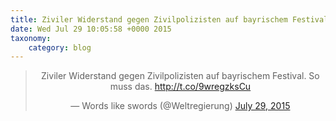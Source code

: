```yaml
---
title: Ziviler Widerstand gegen Zivilpolizisten auf bayrischem Festival. So muss das. http://t.co/9wregzksCu
date: Wed Jul 29 10:05:58 +0000 2015
taxonomy:
    category: blog
---
```

<blockquote class="twitter-tweet" align="center" width="350"><p lang="de" dir="ltr">Ziviler Widerstand gegen Zivilpolizisten auf bayrischem Festival. So muss das. <a href="http://t.co/9wregzksCu">http://t.co/9wregzksCu</a></p>&mdash; Words like swords (@Weltregierung) <a href="https://twitter.com/Weltregierung/status/626331017482235904">July 29, 2015</a></blockquote>
